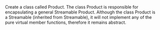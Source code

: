 Create a class called Product. The class Product is responsible for encapsulating a general Streamable Product. 
Although the class Product is a Streamable (inherited from Streamable), it will not implement any of the pure virtual member functions, therefore it remains abstract.
